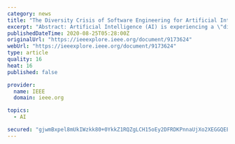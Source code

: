 ```yaml
---
category: news
title: "The Diversity Crisis of Software Engineering for Artificial Intelligence"
excerpt: "Abstract: Artificial Intelligence (AI) is experiencing a \"diversity crisis.\"1 Several reports1-3 have shown how the breakthrough of modern AI has not yet been able to improve on existing diversity challenges regarding gender,"
publishedDateTime: 2020-08-25T05:28:00Z
originalUrl: "https://ieeexplore.ieee.org/document/9173624"
webUrl: "https://ieeexplore.ieee.org/document/9173624"
type: article
quality: 16
heat: 16
published: false

provider:
  name: IEEE
  domain: ieee.org

topics:
  - AI

secured: "gjwmBxpel8mUkIWzkk80+0YkkZ1RQZgLCH15oEy2DFRDKPnnaUjXo2XEGGQEEeAQYCPeLwTRfxEy0brlratr7F5UgBD63JTL5/os6AEDtRo4KzPvnnteTgFQy7D4C0D6n2ecql3fyKLEIhvABZBeBP8uGRrPnz7KKbrsrcXqq7fkU5HAzy6Lm0Hv0mkeTLsftG6EkYDVQQD8rqB1LzW1V4tvebrEerJVYvWVSZnhKcWhtIT5kZglkuKOJjO4h2SaTtUgo63Mt2m8Hhh6rTIBAhCrXre4L+uW6qSnIsOHFwesY6N/ykYP169YM7aVz32cDcQK9VmrV6DAV0GGywdbrA==;0V1ymkNUFeAFtkwwyOGzMA=="
---
```


